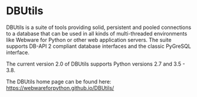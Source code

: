 DBUtils
=======

DBUtils is a suite of tools providing solid, persistent and pooled connections
to a database that can be used in all kinds of multi-threaded environments
like Webware for Python or other web application servers. The suite supports
DB-API 2 compliant database interfaces and the classic PyGreSQL interface.

The current version 2.0 of DBUtils supports Python versions 2.7 and 3.5 - 3.8.

The DBUtils home page can be found here: https://webwareforpython.github.io/DBUtils/
